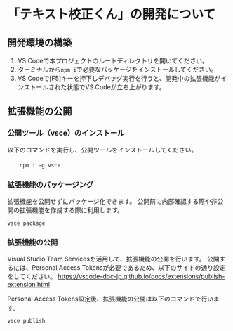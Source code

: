 # 「テキスト校正くん」の開発について

## 開発環境の構築

1. VS Codeで本プロジェクトのルートディレクトリを開いてください。
2. ターミナルから`npm i`で必要なパッケージをインストールしてください。
3. VS Codeで[F5]キーを押下しデバッグ実行を行うと、開発中の拡張機能がインストールされた状態でVS Codeが立ち上がります。

## 拡張機能の公開

### 公開ツール（vsce）のインストール

以下のコマンドを実行し、公開ツールをインストールしてください。

　　`npm i -g vsce`

### 拡張機能のパッケージング

拡張機能を公開せずにパッケージ化できます。
公開前に内部確認する際や非公開の拡張機能を作成する際に利用します。

`vsce package`

### 拡張機能の公開

Visual Studio Team Servicesを活用して、拡張機能の公開を行います。
公開するには、Personal Access Tokensが必要であるため、以下のサイトの通り設定をしてください。
https://vscode-doc-jp.github.io/docs/extensions/publish-extension.html

Personal Access Tokens設定後、拡張機能の公開は以下のコマンドで行います。

`vsce publish`

